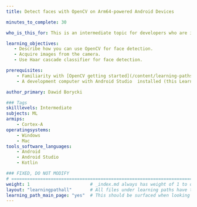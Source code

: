 ```yaml
---
title: Detect faces with OpenCV on Arm64-powered Android Devices

minutes_to_complete: 30

who_is_this_for: This is an intermediate topic for developers who are interested in creating Computer Vision applications with OpenCV on Arm64-powered Android devices. 

learning_objectives:
   - Describe how you can use OpenCV for face detection.   
   - Acquire images from the camera.
   - Use Haar cascade classifier for face detection.

prerequisites:
    - Familiarity with [OpenCV getting started](/content/learning-paths/smartphones-and-mobile/android_opencv_camera).
    - A development computer with Android Studio  installed (this Learning Path uses Android Studio Jellyfish | 2023.3.1 Patch 1).

author_primary: Dawid Borycki

### Tags
skilllevels: Intermediate
subjects: ML
armips:
    - Cortex-A
operatingsystems:
    - Windows
    - Mac
tools_software_languages:
    - Android
    - Android Studio
    - Kotlin

### FIXED, DO NOT MODIFY
# ================================================================================
weight: 1                       # _index.md always has weight of 1 to order correctly
layout: "learningpathall"       # All files under learning paths have this same wrapper
learning_path_main_page: "yes"  # This should be surfaced when looking for related content. Only set for _index.md of learning path content.
---
```

